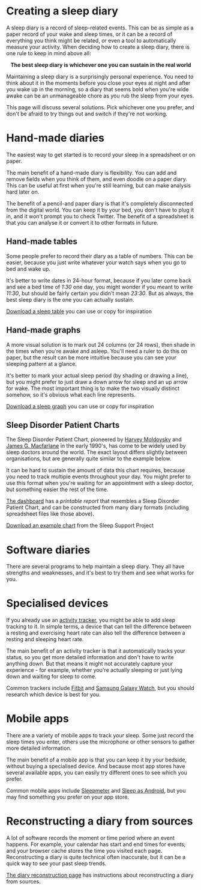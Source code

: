# Creating a sleep diary

A sleep diary is a record of sleep-related events.  This can be as simple as a paper record of your wake and sleep times, or it can be a record of everything you think might be related, or even a tool to automatically measure your activity.  When deciding how to create a sleep diary, there is one rule to keep in mind above all:

<p align="center"><b>The best sleep diary is whichever one you can sustain in the real world</b></p>

Maintaining a sleep diary is a surprisingly personal experience.  You need to think about it in the moments before you close your eyes at night and after you wake up in the morning, so a diary that seems bold when you're wide awake can be an unmanageable chore as you rub the sleep from your eyes.

This page will discuss several solutions.  Pick whichever one you prefer, and don't be afraid to try things out and switch if they're not working.

# Hand-made diaries

The easiest way to get started is to record your sleep in a spreadsheet or on paper.

The main benefit of a hand-made diary is flexibility.  You can add and remove fields when you think of them, and even doodle on a paper diary.  This can be useful at first when you're still learning, but can make analysis hard later on.

The benefit of a pencil-and paper diary is that it's completely disconnected from the digital world.  You can keep it by your bed, you don't have to plug it in, and it won't prompt you to check Twitter.  The benefit of a spreadsheet is that you can analyse it or convert it to other formats in future.

## Hand-made tables

Some people prefer to record their diary as a table of numbers.  This can be easier, because you just write whatever your watch says when you go to bed and wake up.

It's better to write dates in 24-hour format, because if you later come back and see a bed time of _1:30_ one day, you might wonder if you meant to write _11:30_, but should be fairly certain you didn't mean _23:30_.  But as always, the best sleep diary is the one you can actually sustain.

[Download a sleep table](SleepTable.xlsx) you can use or copy for inspiration

## Hand-made graphs

A more visual solution is to mark out 24 columns (or 24 rows), then shade in the times when you're awake and asleep.  You'll need a ruler to do this on paper, but the result can be more intuitive because you can see your sleeping pattern at a glance.

It's better to mark your actual sleep period (by shading or drawing a line), but you might prefer to just draw a down arrow for sleep and an up arrow for wake.  The most important thing is to make the two visually distinct somehow, so it's obvious what each line represents.

[Download a sleep graph](SleepGraph.xlsx) you can use or copy for inspiration

## Sleep Disorder Patient Charts

The Sleep Disorder Patient Chart, pioneered by [Harvey Moldoysky](http://sites.utoronto.ca/pain/about-us/profile/harvey-moldofsky.html) and [James G. Macfarlane](https://www.psychiatry.utoronto.ca/faculty/james-g-macfarlane) in the early 1990's, has come to be widely used by sleep doctors around the world.  The exact layout differs slightly between organisations, but are generally quite similar to the example below.

It can be hard to sustain the amount of data this chart requires, because you need to track multiple events throughout your day.  You might prefer to use this format when you're waiting for an appointment with a sleep doctor, but something easier the rest of the time.

[The dashboard](https://sleepdiary.github.io/dashboard) has a _printable report_ that resembles a Sleep Disorder Patient Chart, and can be constructed from many diary formats (including spreadsheet files like those above).  

[Download an example chart](https://sleepsupportproject.org/wp-content/uploads/2020/11/sleep-diary-BLANK.pdf) from the Sleep Support Project

# Software diaries

There are several programs to help maintain a sleep diary.  They all have strengths and weaknesses, and it's best to try them and see what works for you.

# Specialised devices

If you already use an [activity tracker](https://en.wikipedia.org/wiki/Activity_tracker), you might be able to add sleep tracking to it.  In simple terms, a device that can tell the difference between a resting and exercising heart rate can also tell the difference between a resting and sleeping heart rate.

The main benefit of an activity tracker is that it automatically tracks your status, so you get more detailed information and don't have to write anything down.  But that means it might not accurately capture your experience - for example, whether you're actually sleeping or just lying down and waiting for sleep to come.

Common trackers include [Fitbit](https://en.wikipedia.org/wiki/List_of_Fitbit_products) and [Samsung Galaxy Watch](https://en.wikipedia.org/wiki/Samsung_Galaxy_Watch), but you should research which device is best for you.

# Mobile apps

There are a variety of mobile apps to track your sleep.  Some just record the sleep times you enter, others use the microphone or other sensors to gather more detailed information.

The main benefit of a mobile app is that you can keep it by your bedside, without buying a specialised device.  And because most app stores have several available apps, you can easily try different ones to see which you prefer.

Common mobile apps include [Sleepmeter](http://www.squalllinesoftware.com/?q=node/2) and [Sleep as Android](https://sleep.urbandroid.org/), but you may find something you prefer on your app store.

# Reconstructing a diary from sources

A lot of software records the moment or time period where an event happens.  For example, your calendar has start and end times for events; and your browser cache stores the time you visited each page.  Reconstructing a diary is quite technical often inaccurate, but it can be a quick way to see your past sleep trends.

[The diary reconstruction page](reconstructing) has instructions about reconstructing a diary from sources.
